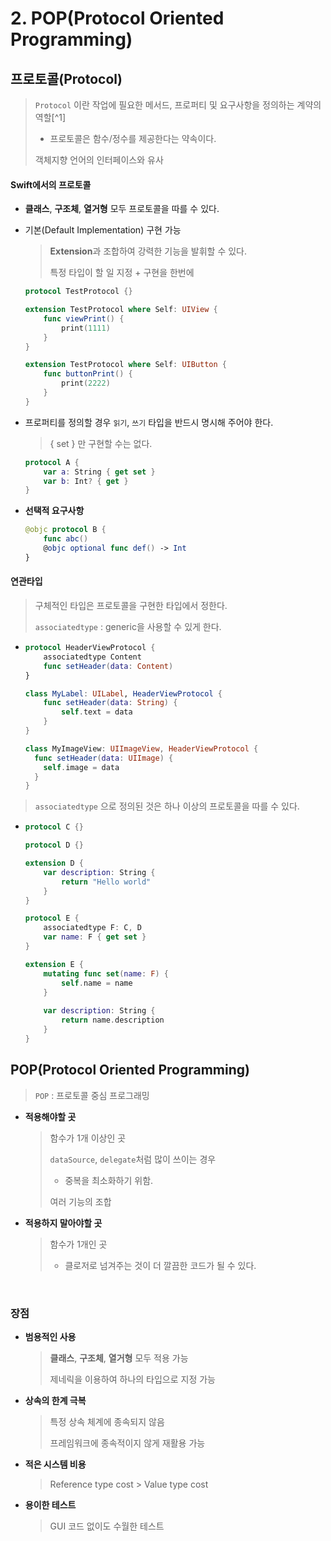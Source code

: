 # 2. POP(Protocol Oriented Programming)



## 프로토콜(Protocol)

> `Protocol` 이란 작업에 필요한 메서드, 프로퍼티 및 요구사항을 정의하는 계약의 역할[^1]
>
> - 프로토콜은 함수/정수를 제공한다는 약속이다.
>
> 객체지향 언어의 인터페이스와 유사



#### Swift에서의 프로토콜

- **클래스**, **구조체**, **열거형** 모두 프로토콜을 따를 수 있다.

- 기본(Default Implementation) 구현 가능

  > **Extension**과 조합하여 강력한 기능을 발휘할 수 있다.
  >
  > 특정 타입이 할 일 지정 + 구현을 한번에

  ```swift
  protocol TestProtocol {}

  extension TestProtocol where Self: UIView {
      func viewPrint() {
          print(1111)
      }
  }

  extension TestProtocol where Self: UIButton {
      func buttonPrint() {
          print(2222)
      }
  }
  ```

- 프로퍼티를 정의할 경우 `읽기`, `쓰기` 타입을 반드시 명시해 주어야 한다.

  > { set } 만 구현할 수는 없다.

  ```Swift
  protocol A {
      var a: String { get set }
      var b: Int? { get }
  }
  ```

- **선택적 요구사항**

  ```swift
  @objc protocol B {
      func abc()
      @objc optional func def() -> Int
  }
  ```




#### 연관타입

> 구체적인 타입은 프로토콜을 구현한 타입에서 정한다.
>
> `associatedtype` : generic을 사용할 수 있게 한다.

- ```swift
  protocol HeaderViewProtocol {
      associatedtype Content
      func setHeader(data: Content)
  }

  class MyLabel: UILabel, HeaderViewProtocol {
      func setHeader(data: String) {
          self.text = data
      }
  }

  class MyImageView: UIImageView, HeaderViewProtocol {
    func setHeader(data: UIImage) {
      self.image = data
    }
  }
  ```

> `associatedtype` 으로 정의된 것은 하나 이상의 프로토콜을 따를 수 있다.

- ```swift
  protocol C {}

  protocol D {}

  extension D {
      var description: String {
          return "Hello world"
      }
  }

  protocol E {
      associatedtype F: C, D
      var name: F { get set }
  }

  extension E {
      mutating func set(name: F) {
          self.name = name
      }
      
      var description: String {
          return name.description
      }
  }
  ```






## POP(Protocol Oriented Programming)

> `POP` : 프로토콜 중심 프로그래밍



- **적용해야할 곳**

  > 함수가 1개 이상인 곳
  >
  > `dataSource`, `delegate`처럼 많이 쓰이는 경우
  >
  > - 중복을 최소화하기 위함.
  >
  > 여러 기능의 조합

- **적용하지 말아야할 곳**

  > 함수가 1개인 곳
  >
  > - 클로저로 넘겨주는 것이 더 깔끔한 코드가 될 수 있다.

  ​


### 장점

- **범용적인 사용**

  > **클래스**, **구조체**, **열거형** 모두 적용 가능
  >
  > 제네릭을 이용하여 하나의 타입으로 지정 가능

- **상속의 한계 극복**

  > 특정 상속 체계에 종속되지 않음
  >
  > 프레임워크에 종속적이지 않게 재활용 가능

- **적은 시스템 비용**

  > Reference type cost > Value type cost

- **용이한 테스트**

  > GUI 코드 없이도 수월한 테스트
